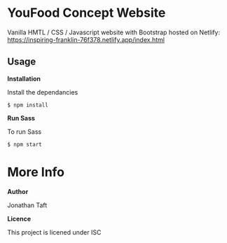 # YouFood Concept Website

Vanilla HMTL / CSS / Javascript website with Bootstrap hosted on Netlify: https://inspiring-franklin-76f378.netlify.app/index.html

## Usage

**Installation**

Install the dependancies

```$ npm install```

**Run Sass**

To run Sass

```$ npm start```

# More Info


**Author**

Jonathan Taft


**Licence**

This project is licened under ISC
